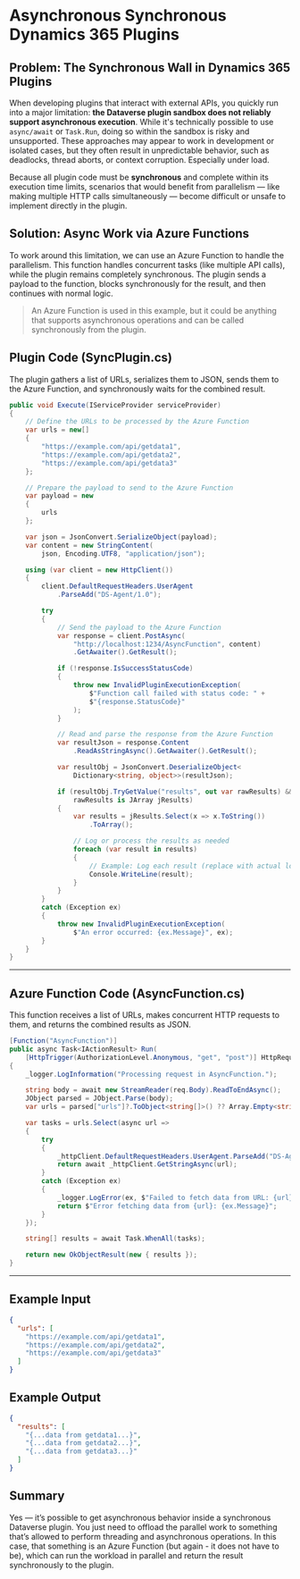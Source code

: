 # Asynchronous Synchronous Dynamics 365 Plugins

## Problem: The Synchronous Wall in Dynamics 365 Plugins

When developing plugins that interact with external APIs, you quickly run into
a major limitation: **the Dataverse plugin sandbox does not reliably support
asynchronous execution**. While it's technically possible to use `async/await`
or `Task.Run`, doing so within the sandbox is risky and unsupported. These
approaches may appear to work in development or isolated cases, but they often
result in unpredictable behavior, such as deadlocks, thread aborts, or
context corruption. Especially under load.

Because all plugin code must be **synchronous** and complete within its
execution time limits, scenarios that would benefit from parallelism — like
making multiple HTTP calls simultaneously — become difficult or unsafe to
implement directly in the plugin.

## Solution: Async Work via Azure Functions

To work around this limitation, we can use an Azure Function to handle the
parallelism. This function handles concurrent tasks (like multiple API calls),
while the plugin remains completely synchronous. The plugin sends a payload to
the function, blocks synchronously for the result, and then continues with
normal logic.

> An Azure Function is used in this example, but it could be anything that
> supports asynchronous operations and can be called synchronously from the
> plugin.

## Plugin Code (SyncPlugin.cs)

The plugin gathers a list of URLs, serializes them to JSON, sends them to the
Azure Function, and synchronously waits for the combined result.

```csharp
public void Execute(IServiceProvider serviceProvider)
{
    // Define the URLs to be processed by the Azure Function
    var urls = new[]
    {
        "https://example.com/api/getdata1",
        "https://example.com/api/getdata2",
        "https://example.com/api/getdata3"
    };

    // Prepare the payload to send to the Azure Function
    var payload = new
    {
        urls
    };

    var json = JsonConvert.SerializeObject(payload);
    var content = new StringContent(
        json, Encoding.UTF8, "application/json");

    using (var client = new HttpClient())
    {
        client.DefaultRequestHeaders.UserAgent
            .ParseAdd("DS-Agent/1.0");

        try
        {
            // Send the payload to the Azure Function
            var response = client.PostAsync(
                "http://localhost:1234/AsyncFunction", content)
                .GetAwaiter().GetResult();

            if (!response.IsSuccessStatusCode)
            {
                throw new InvalidPluginExecutionException(
                    $"Function call failed with status code: " +
                    $"{response.StatusCode}"
                );
            }

            // Read and parse the response from the Azure Function
            var resultJson = response.Content
                .ReadAsStringAsync().GetAwaiter().GetResult();

            var resultObj = JsonConvert.DeserializeObject<
                Dictionary<string, object>>(resultJson);

            if (resultObj.TryGetValue("results", out var rawResults) &&
                rawResults is JArray jResults)
            {
                var results = jResults.Select(x => x.ToString())
                    .ToArray();

                // Log or process the results as needed
                foreach (var result in results)
                {
                    // Example: Log each result (replace with actual logic)
                    Console.WriteLine(result);
                }
            }
        }
        catch (Exception ex)
        {
            throw new InvalidPluginExecutionException(
                $"An error occurred: {ex.Message}", ex);
        }
    }
}
```

---

## Azure Function Code (AsyncFunction.cs)

This function receives a list of URLs, makes concurrent HTTP requests to them,
and returns the combined results as JSON.

```csharp
[Function("AsyncFunction")]
public async Task<IActionResult> Run(
    [HttpTrigger(AuthorizationLevel.Anonymous, "get", "post")] HttpRequest req)
{
    _logger.LogInformation("Processing request in AsyncFunction.");

    string body = await new StreamReader(req.Body).ReadToEndAsync();
    JObject parsed = JObject.Parse(body);
    var urls = parsed["urls"]?.ToObject<string[]>() ?? Array.Empty<string>();

    var tasks = urls.Select(async url =>
    {
        try
        {
            _httpClient.DefaultRequestHeaders.UserAgent.ParseAdd("DS-Agent/1.0");
            return await _httpClient.GetStringAsync(url);
        }
        catch (Exception ex)
        {
            _logger.LogError(ex, $"Failed to fetch data from URL: {url}");
            return $"Error fetching data from {url}: {ex.Message}";
        }
    });

    string[] results = await Task.WhenAll(tasks);

    return new OkObjectResult(new { results });
}
```

---

## Example Input

```json
{
  "urls": [
    "https://example.com/api/getdata1",
    "https://example.com/api/getdata2",
    "https://example.com/api/getdata3"
  ]
}
```

## Example Output

```json
{
  "results": [
    "{...data from getdata1...}",
    "{...data from getdata2...}",
    "{...data from getdata3...}"
  ]
}
```

## Summary

Yes — it’s possible to get asynchronous behavior inside a synchronous Dataverse
plugin. You just need to offload the parallel work to something that’s allowed
to perform threading and asynchronous operations. In this case, that something
is an Azure Function (but again - it does not have to be), which can run the
workload in parallel and return the result synchronously to the plugin.